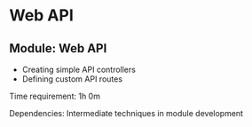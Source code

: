 # Web API


Module: Web API
---------------
- Creating simple API controllers
- Defining custom API routes

Time requirement: 1h 0m

Dependencies: Intermediate techniques in module development
